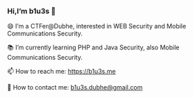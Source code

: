 ### Hi,I’m b1u3s 👋

😄 I’m a CTFer@Dubhe, interested in WEB Security and Mobile Communications Security.

📚 I’m currently learning PHP and Java Security, also Mobile Communications Security.

📫 How to reach me: https://b1u3s.me

📧 How to contact me: b1u3s.dubhe@gmail.com
